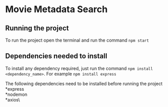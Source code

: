# Movie Metadata Search

## Running the project

To run the project open the terminal and run the command `npm start`

## Dependencies needed to install

To install any dependency required, just run the command `npm install <dependency_name>`. 
For example `npm install express`

The following dependencies need to be installed before running the project\
*express\
*nodemon\
*axios\
